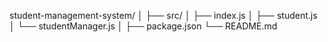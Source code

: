 student-management-system/
│
├── src/
│   ├── index.js
│   ├── student.js
│   └── studentManager.js
│
├── package.json
└── README.md

